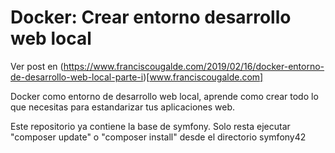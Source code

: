 # Docker: Crear entorno desarrollo web local
Ver post en (https://www.franciscougalde.com/2019/02/16/docker-entorno-de-desarrollo-web-local-parte-i)[www.franciscougalde.com]

Docker como entorno de desarrollo web local, aprende como crear todo lo que necesitas para estandarizar tus aplicaciones web.

Este repositorio ya contiene la base de symfony. Solo resta ejecutar "composer update" o "composer install" desde el directorio symfony42
